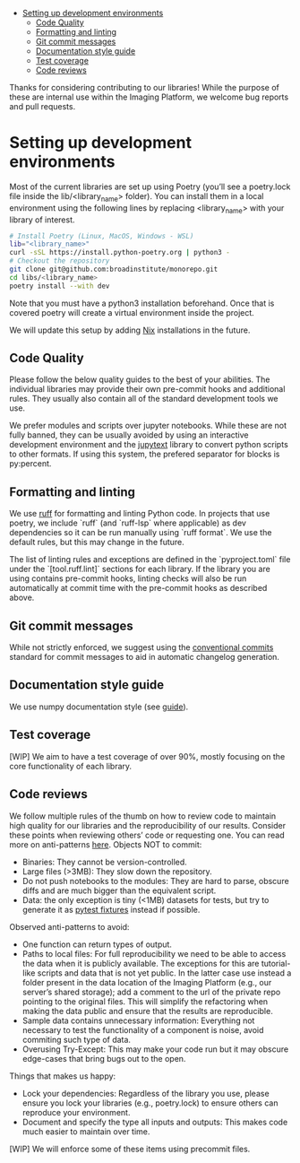 - [Setting up development environments](#Setting%20up%20development%20environments)
  - [Code Quality](#Code%20Quality)
  - [Formatting and linting](#Formatting%20and%20linting)
  - [Git commit messages](#Git%20commit%20messages)
  - [Documentation style guide](#Documentation%20style%20guide)
  - [Test coverage](#Test%20coverage)
  - [Code reviews](#Code%20reviews)

Thanks for considering contributing to our libraries! While the purpose of these are internal use within the Imaging Platform, we welcome bug reports and pull requests.


<a id="Setting%20up%20development%20environments"></a>

# Setting up development environments

Most of the current libraries are set up using Poetry (you&rsquo;ll see a poetry.lock file inside the lib/<library<sub>name</sub>> folder). You can install them in a local environment using the following lines by replacing <library<sub>name</sub>> with your library of interest.

```bash
# Install Poetry (Linux, MacOS, Windows - WSL)
lib="<library_name>"
curl -sSL https://install.python-poetry.org | python3 -
# Checkout the repository
git clone git@github.com:broadinstitute/monorepo.git
cd libs/<library_name>
poetry install --with dev
```

Note that you must have a python3 installation beforehand. Once that is covered poetry will create a virtual environment inside the project.

We will update this setup by adding [Nix](https://github.com/NixOS/nix) installations in the future.


<a id="Code%20Quality"></a>

## Code Quality

Please follow the below quality guides to the best of your abilities. The individual libraries may provide their own pre-commit hooks and additional rules. They usually also contain all of the standard development tools we use.

We prefer modules and scripts over jupyter notebooks. While these are not fully banned, they can be usually avoided by using an interactive development environment and the [jupytext](https://jupytext.readthedocs.io/en/latest/) library to convert python scripts to other formats. If using this system, the prefered separator for blocks is py:percent.


<a id="Formatting%20and%20linting"></a>

## Formatting and linting

We use [ruff](https://docs.astral.sh/ruff/) for formatting and linting Python code. In projects that use poetry, we include \`ruff\` (and \`ruff-lsp\` where applicable) as dev dependencies so it can be run manually using \`ruff format\`. We use the default rules, but this may change in the future.

The list of linting rules and exceptions are defined in the \`pyproject.toml\` file under the \`[tool.ruff.lint]\` sections for each library. If the library you are using contains pre-commit hooks, linting checks will also be run automatically at commit time with the pre-commit hooks as described above.


<a id="Git%20commit%20messages"></a>

## Git commit messages

While not strictly enforced, we suggest using the [conventional commits](https://www.conventionalcommits.org/en/v1.0.0/) standard for commit messages to aid in automatic changelog generation.


<a id="Documentation%20style%20guide"></a>

## Documentation style guide

We use numpy documentation style (see [guide](https://numpydoc.readthedocs.io/en/latest/format.html)).


<a id="Test%20coverage"></a>

## Test coverage

[WIP] We aim to have a test coverage of over 90%, mostly focusing on the core functionality of each library.


<a id="Code%20reviews"></a>

## Code reviews

We follow multiple rules of the thumb on how to review code to maintain high quality for our libraries and the reproducibility of our results. Consider these points when reviewing others&rsquo; code or requesting one. You can read more on anti-patterns [here](https://github.com/quantifiedcode/python-anti-patterns/blob/master/docs/The-Little-Book-Of-Python-Anti-Patterns.pdf). Objects NOT to commit:

-   Binaries: They cannot be version-controlled.
-   Large files (>3MB): They slow down the repository.
-   Do not push notebooks to the modules: They are hard to parse, obscure diffs and are much bigger than the equivalent script.
-   Data: the only exception is tiny (<1MB) datasets for tests, but try to generate it as [pytest fixtures](https://docs.pytest.org/en/6.2.x/fixture.html) instead if possible.

Observed anti-patterns to avoid:

-   One function can return types of output.
-   Paths to local files: For full reproducibility we need to be able to access the data when it is publicly available. The exceptions for this are tutorial-like scripts and data that is not yet public. In the latter case use instead a folder present in the data location of the Imaging Platform (e.g., our server&rsquo;s shared storage); add a comment to the url of the private repo pointing to the original files. This will simplify the refactoring when making the data public and ensure that the results are reproducible.
-   Sample data contains unnecessary information: Everything not necessary to test the functionality of a component is noise, avoid commiting such type of data.
-   Overusing Try-Except: This may make your code run but it may obscure edge-cases that bring bugs out to the open.

Things that makes us happy:

-   Lock your dependencies: Regardless of the library you use, please ensure you lock your libraries (e.g., poetry.lock) to ensure others can reproduce your environment.
-   Document and specify the type all inputs and outputs: This makes code much easier to maintain over time.

[WIP] We will enforce some of these items using precommit files.
